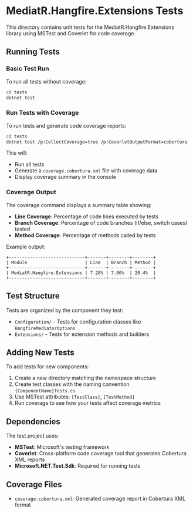 # MediatR.Hangfire.Extensions Tests

This directory contains unit tests for the MediatR.Hangfire.Extensions library using MSTest and Coverlet for code coverage.

## Running Tests

### Basic Test Run

To run all tests without coverage:

```bash
cd tests
dotnet test
```

### Run Tests with Coverage

To run tests and generate code coverage reports:

```bash
cd tests
dotnet test /p:CollectCoverage=true /p:CoverletOutputFormat=cobertura
```

This will:

- Run all tests
- Generate a `coverage.cobertura.xml` file with coverage data
- Display coverage summary in the console

### Coverage Output

The coverage command displays a summary table showing:

- **Line Coverage**: Percentage of code lines executed by tests
- **Branch Coverage**: Percentage of code branches (if/else, switch cases) tested
- **Method Coverage**: Percentage of methods called by tests

Example output:

```
+-----------------------------+-------+--------+--------+
| Module                      | Line  | Branch | Method |
+-----------------------------+-------+--------+--------+
| MediatR.Hangfire.Extensions | 7.28% | 7.06%  | 20.4%  |
+-----------------------------+-------+--------+--------+
```

## Test Structure

Tests are organized by the component they test:

- `Configuration/` - Tests for configuration classes like `HangfireMediatorOptions`
- `Extensions/` - Tests for extension methods and builders

## Adding New Tests

To add tests for new components:

1. Create a new directory matching the namespace structure
2. Create test classes with the naming convention `{ComponentName}Tests.cs`
3. Use MSTest attributes: `[TestClass]`, `[TestMethod]`
4. Run coverage to see how your tests affect coverage metrics

## Dependencies

The test project uses:

- **MSTest**: Microsoft's testing framework
- **Coverlet**: Cross-platform code coverage tool that generates Cobertura XML reports
- **Microsoft.NET.Test.Sdk**: Required for running tests

## Coverage Files

- `coverage.cobertura.xml`: Generated coverage report in Cobertura XML format
